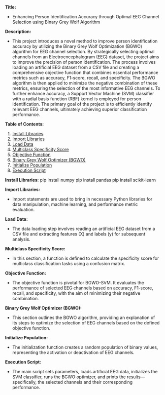 **Title:**
- Enhancing Person Identification Accuracy through Optimal EEG Channel Selection using Binary Grey Wolf Algorithm

**Description:**
- This project introduces a novel method to improve person identification accuracy by utilizing the Binary Grey Wolf Optimization (BGWO) algorithm for EEG channel selection. By strategically selecting optimal channels from an Electroencephalogram (EEG) dataset, the project aims to improve the precision of person identification. The process involves loading an artificial EEG dataset from a CSV file and creating a comprehensive objective function that combines essential performance metrics such as accuracy, F1-score, recall, and specificity. The BGWO algorithm is then applied to minimize the negative combination of these metrics, ensuring the selection of the most informative EEG channels. To further enhance accuracy, a Support Vector Machine (SVM) classifier with a radial basis function (RBF) kernel is employed for person identification. The primary goal of the project is to efficiently identify relevant EEG channels, ultimately achieving superior classification performance.

**Table of Contents:**

1. [Install Libraries](#install-libraries)
2. [Import Libraries](#import-libraries)
3. [Load Data](#load-data)
4. [Multiclass Specificity Score](#multiclass-specificity-score)
5. [Objective Function](#objective-function)
6. [Binary Grey Wolf Optimizer (BGWO)](#binary-grey-wolf-optimizer-bgwo)
7. [Initialize Population](#initialize-population)
8. [Execution Script](#execution-script)

**Install Libraries:**
pip install numpy
pip install pandas
pip install scikit-learn

**Import Libraries:**
- Import statements are used to bring in necessary Python libraries for data manipulation, machine learning, and performance metric evaluation.

**Load Data:**
- The data loading step involves reading an artificial EEG dataset from a CSV file and extracting features (X) and labels (y) for subsequent analysis.

**Multiclass Specificity Score:**
- In this section, a function is defined to calculate the specificity score for multiclass classification tasks using a confusion matrix.

**Objective Function:**
- The objective function is pivotal for BGWO-SVM. It evaluates the performance of selected EEG channels based on accuracy, F1-score, recall, and specificity, with the aim of minimizing their negative combination.

**Binary Grey Wolf Optimizer (BGWO):**
- This section outlines the BGWO algorithm, providing an explanation of its steps to optimize the selection of EEG channels based on the defined objective function.

**Initialize Population:**
- The initialization function creates a random population of binary values, representing the activation or deactivation of EEG channels.

**Execution Script:**
- The main script sets parameters, loads artificial EEG data, initializes the SVM classifier, runs the BGWO optimizer, and prints the results—specifically, the selected channels and their corresponding performance.
